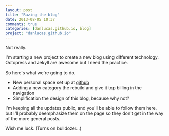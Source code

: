 ```yaml
---
layout: post
title: "Razing the blog"
date: 2013-08-05 10:37
comments: true
categories: [danlucas.github.io, blog]
project: "danlucas.github.io"
---
```


Not really.

I'm starting a new project to create a new blog using different technology.  Octopress and Jekyll are awesome but I need the practice.  

So here's what we're going to do. 

* New personal space set up at [github]('http://danlucas.github.io')
* Adding a new category the rebuild and give it top billing in the navigation
* Simplification the design of this blog, because why not?

I'm keeping all the updates public, and you'll be able to follow them here, but I'll probably deemphasize them on the page so they don't get in the way of the more general posts.

Wish me luck.  (Turns on bulldozer...)